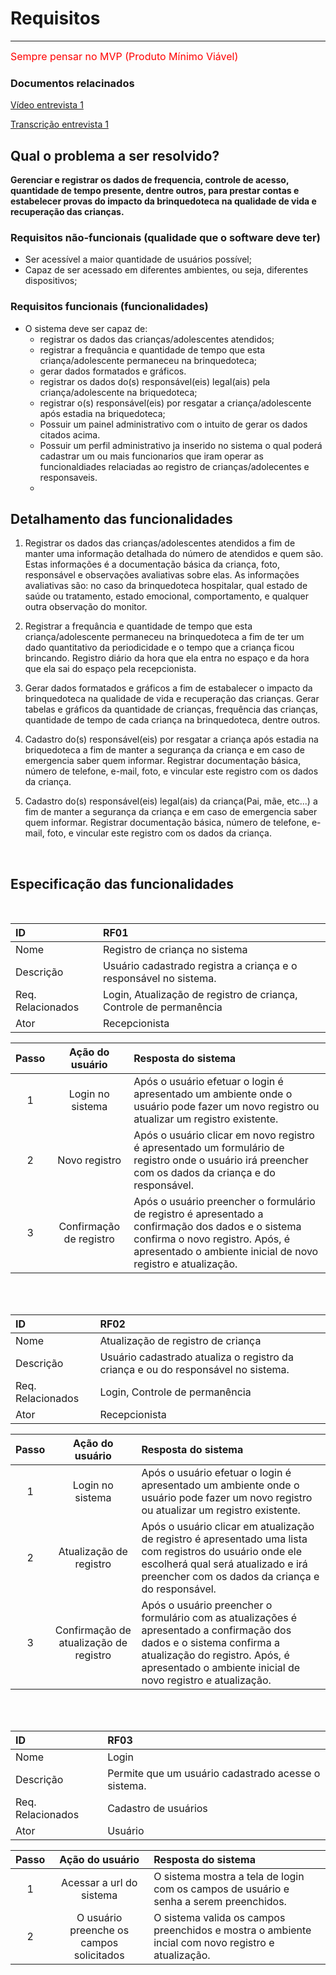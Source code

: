 # Requisitos
***
<font color=red size=3px> Sempre pensar no MVP (Produto Mínimo Viável)</font>

### Documentos relacinados
[Vídeo entrevista 1](https://drive.google.com/drive/folders/1Or46q_-2OVtlj0Ld-N480jH8o_340p-u?usp=sharing)

[Transcrição entrevista 1](https://docs.google.com/document/d/1xFBG9e23nWkiTlMNSxKEHTME_qj5OxC8/edit?usp=sharing&ouid=110166493521473478854&rtpof=true&sd=true)

## Qual o problema a ser resolvido?
__Gerenciar e registrar os dados de frequencia, controle de acesso, quantidade de tempo presente, dentre outros, para prestar contas e estabelecer provas do impacto da brinquedoteca na qualidade de vida e recuperação das crianças.__

### Requisitos não-funcionais (qualidade que o software deve ter)
* Ser acessível a maior quantidade de usuários possível;
* Capaz de ser acessado em diferentes ambientes, ou seja, diferentes dispositivos;

### Requisitos funcionais (funcionalidades)
* O sistema deve ser capaz de:
  * registrar os dados das crianças/adolescentes atendidos;
  * registrar a frequância e quantidade de tempo que esta criança/adolescente permaneceu na brinquedoteca;
  * gerar dados formatados e gráficos.
  * registrar os dados do(s) responsável(eis) legal(ais) pela criança/adolescente na briquedoteca;
  * registrar o(s) responsável(eis) por resgatar a criança/adolescente após estadia na briquedoteca;
  * Possuir um painel administrativo com o intuito de gerar os dados citados acima.
  * Possuir um perfil administrativo ja inserido no sistema o qual poderá cadastrar um ou mais funcionarios que iram operar as funcionaldiades relaciadas ao registro de crianças/adolecentes e responsaveis.
  * 

## Detalhamento das funcionalidades
1. Registrar os dados das crianças/adolescentes atendidos a fim de manter uma informação detalhada do número de atendidos e quem são. Estas informações é a documentação básica da criança, foto, responsável e observações avaliativas sobre elas. As informações avaliativas são: no caso da brinquedoteca hospitalar, qual estado de saúde ou tratamento, estado emocional, comportamento, e qualquer outra observação do monitor.

2. Registrar a frequância e quantidade de tempo que esta criança/adolescente permaneceu na brinquedoteca a fim de ter um dado quantitativo da periodicidade e o tempo que a criança ficou brincando. Registro diário da hora que ela entra no espaço e da hora que ela sai do espaço pela recepcionista. 

3. Gerar dados formatados e gráficos a fim de estabalecer o impacto da brinquedoteca na qualidade de vida e recuperação das crianças. Gerar tabelas e gráficos da quantidade de crianças, frequência das crianças, quantidade de tempo de cada criança na brinquedoteca, dentre outros.

4. Cadastro do(s) responsável(eis) por resgatar a criança após estadia na briquedoteca a fim de manter a segurança da criança e em caso de emergencia saber quem informar. Registrar documentação básica, número de telefone, e-mail, foto, e vincular este registro com os dados da criança.

5. Cadastro do(s) responsável(eis) legal(ais) da criança(Pai, mãe, etc...) a fim de manter a segurança da criança e em caso de emergencia saber quem informar. Registrar documentação básica, número de telefone, e-mail, foto, e vincular este registro com os dados da criança.

<br>

## Especificação das funcionalidades
<br>

| ID | RF01 | 
| :--- | :--- |
| Nome | Registro de criança no sistema |
| Descrição | Usuário cadastrado registra a criança e o responsável no sistema. |
| Req. Relacionados | Login, Atualização de registro de criança, Controle de permanência |
| Ator | Recepcionista |

| Passo | Ação do usuário | Resposta do sistema |
| :---: | :---: | :--- |
| 1 | Login no sistema | Após o usuário efetuar o login é apresentado um ambiente onde o usuário pode fazer um novo registro ou atualizar um registro existente. |
| 2 | Novo registro | Após o usuário clicar em novo registro é apresentado um formulário de registro onde o usuário irá preencher com os dados da criança e do responsável. |
| 3 | Confirmação de registro | Após o usuário preencher o formulário de registro é apresentado a confirmação dos dados e o sistema confirma o novo registro. Após, é apresentado o ambiente inicial de novo registro e atualização. | 

<br><br>

| ID | RF02 | 
| :--- | :--- |
| Nome | Atualização de registro de criança |
| Descrição | Usuário cadastrado atualiza o registro da criança e ou do responsável no sistema. |
| Req. Relacionados | Login, Controle de permanência |
| Ator | Recepcionista |

| Passo | Ação do usuário | Resposta do sistema |
| :---: | :---: | :--- |
| 1 | Login no sistema | Após o usuário efetuar o login é apresentado um ambiente onde o usuário pode fazer um novo registro ou atualizar um registro existente. |
| 2 | Atualização de registro | Após o usuário clicar em atualização de registro é apresentado uma lista com registros do usuário onde ele escolherá qual será atualizado e irá preencher com os dados da criança e do responsável. |
| 3 | Confirmação de atualização de registro | Após o usuário preencher o formulário com as atualizações é apresentado a confirmação dos dados e o sistema confirma a atualização do registro. Após, é apresentado o ambiente inicial de novo registro e atualização. |

<br><br>

| ID | RF03 | 
| :--- | :--- |
| Nome | Login |
| Descrição | Permite que um usuário cadastrado acesse o sistema. |
| Req. Relacionados | Cadastro de usuários |
| Ator | Usuário |

| Passo | Ação do usuário | Resposta do sistema |
| :---: | :---: | :--- |
| 1 | Acessar a url do sistema | O sistema mostra a tela de login com os campos de usuário e senha a serem preenchidos. |
| 2 | O usuário preenche os campos solicitados | O sistema valida os campos preenchidos e mostra o ambiente incial com novo registro e atualização. |

<br><br>
